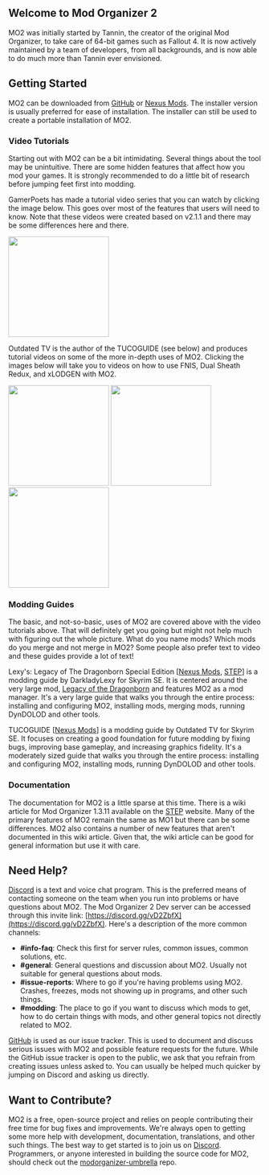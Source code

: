 ## Welcome to Mod Organizer 2

MO2 was initially started by Tannin, the creator of the original Mod Organizer, to take care of 64-bit games such as Fallout 4.  It is now actively maintained by a team of developers, from all backgrounds, and is now able to do much more than Tannin ever envisioned.

## Getting Started

MO2 can be downloaded from [GitHub](https://github.com/ModOrganizer2/modorganizer/releases) or [Nexus Mods](https://www.nexusmods.com/skyrimspecialedition/mods/6194).  The installer version is usually preferred for ease of installation.  The installer can still be used to create a portable installation of MO2.

### Video Tutorials

Starting out with MO2 can be a bit intimidating.  Several things about the tool may be unintuitive.  There are some hidden features that affect how you mod your games.  It is strongly recommended to do a little bit of research before jumping feet first into modding.

GamerPoets has made a tutorial video series that you can watch by clicking the image below.  This goes over most of the features that users will need to know.  Note that these videos were created based on v2.1.1 and there may be some differences here and there.

<p float="left">
  <a href="https://www.youtube.com/watch?v=DG3eqyNOByw&list=PLlN8weLk86Xh3ue76x2ibqtmMramwQmHB"><img src="https://img.youtube.com/vi/DG3eqyNOByw/0.jpg" width="200"/></a>
</p>

Outdated TV is the author of the TUCOGUIDE (see below) and produces tutorial videos on some of the more in-depth uses of MO2.  Clicking the images below will take you to videos on how to use FNIS, Dual Sheath Redux, and xLODGEN with MO2.

<p float="left">
  <a href="https://www.youtube.com/watch?v=53472H4lAuA"><img src="https://img.youtube.com/vi/53472H4lAuA/0.jpg" width="200"/></a>
  <a href="https://www.youtube.com/watch?v=PE2OgSF4BMM"><img src="https://img.youtube.com/vi/PE2OgSF4BMM/0.jpg" width="200"/></a>
  <a href="https://www.youtube.com/watch?v=tnDH7DT98Aw"><img src="https://img.youtube.com/vi/tnDH7DT98Aw/0.jpg" width="200"/></a>
</p>

### Modding Guides

The basic, and not-so-basic, uses of MO2 are covered above with the video tutorials above.  That will definitely get you going but might not help much with figuring out the whole picture.  What do you name mods?  Which mods do you merge and not merge in MO2?  Some people also prefer text to video and these guides provide a lot of text!

Lexy's: Legacy of The Dragonborn Special Edition [[Nexus Mods](https://wiki.nexusmods.com/index.php/User:Darkladylexy/Lexys_LOTD_SE), [STEP](https://wiki.step-project.com/User:DarkladyLexy/Lexys_LOTD_SE)] is a modding guide by DarkladyLexy for Skyrim SE.  It is centered around the very large mod, [Legacy of the Dragonborn](https://www.nexusmods.com/skyrimspecialedition/mods/11802) and features MO2 as a mod manager.  It's a very large guide that walks you through the entire process: installing and configuring MO2, installing mods, merging mods, running DynDOLOD and other tools.

TUCOGUIDE [[Nexus Mods](https://www.nexusmods.com/skyrimspecialedition/mods/10694)] is a modding guide by Outdated TV for Skyrim SE.  It focuses on creating a good foundation for future modding by fixing bugs, improving base gameplay, and increasing graphics fidelity.  It's a moderately sized guide that walks you through the entire process:  installing and configuring MO2, installing mods, running DynDOLOD and other tools.

### Documentation

The documentation for MO2 is a little sparse at this time.  There is a wiki article for Mod Organizer 1.3.11 available on the [STEP](https://wiki.step-project.com/Guide:Mod_Organizer) website.  Many of the primary features of MO2 remain the same as MO1 but there can be some differences.  MO2 also contains a number of new features that aren't documented in this wiki article.  Given that, the wiki article can be good for general information but use it with care.

## Need Help?

[Discord](https://discord.gg/vD2ZbfX) is a text and voice chat program.  This is the preferred means of contacting someone on the team when you run into problems or have questions about MO2.  The Mod Organizer 2 Dev server can be accessed through this invite link: [https://discord.gg/vD2ZbfX](https://discord.gg/vD2ZbfX).  Here's a description of the more common channels:
* **#info-faq**: Check this first for server rules, common issues, common solutions, etc.
* **#general**: General questions and discussion about MO2.  Usually not suitable for general questions about mods.
* **#issue-reports**: Where to go if you're having problems using MO2.  Crashes, freezes, mods not showing up in programs, and other such things.
* **#modding**: The place to go if you want to discuss which mods to get, how to do certain things with mods, and other general topics not directly related to MO2.

[GitHub](https://github.com/ModOrganizer2/modorganizer/issues) is used as our issue tracker.  This is used to document and discuss serious issues with MO2 and possible feature requests for the future.  While the GitHub issue tracker is open to the public, we ask that you refrain from creating issues unless asked to.  You can usually be helped much quicker by jumping on Discord and asking us directly.

## Want to Contribute?

MO2 is a free, open-source project and relies on people contributing their free time for bug fixes and improvements.  We're always open to getting some more help with development, documentation, translations, and other such things.  The best way to get started is to join us on [Discord](https://discord.gg/vD2ZbfX).  Programmers, or anyone interested in building the source code for MO2, should check out the [modorganizer-umbrella](https://github.com/ModOrganizer2/modorganizer-umbrella) repo.

